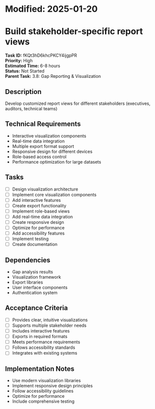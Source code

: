 # Modified: 2025-01-20

# Build stakeholder-specific report views

**Task ID:** fKQt3hD6khcPKCY4ijgpPR  
**Priority:** High  
**Estimated Time:** 6-8 hours  
**Status:** Not Started  
**Parent Task:** 3.8: Gap Reporting & Visualization

## Description
Develop customized report views for different stakeholders (executives, auditors, technical teams)

## Technical Requirements
- Interactive visualization components
- Real-time data integration
- Multiple export format support
- Responsive design for different devices
- Role-based access control
- Performance optimization for large datasets

## Tasks
- [ ] Design visualization architecture
- [ ] Implement core visualization components
- [ ] Add interactive features
- [ ] Create export functionality
- [ ] Implement role-based views
- [ ] Add real-time data integration
- [ ] Create responsive design
- [ ] Optimize for performance
- [ ] Add accessibility features
- [ ] Implement testing
- [ ] Create documentation

## Dependencies
- Gap analysis results
- Visualization framework
- Export libraries
- User interface components
- Authentication system

## Acceptance Criteria
- [ ] Provides clear, intuitive visualizations
- [ ] Supports multiple stakeholder needs
- [ ] Includes interactive features
- [ ] Exports in required formats
- [ ] Meets performance requirements
- [ ] Follows accessibility standards
- [ ] Integrates with existing systems

## Implementation Notes
- Use modern visualization libraries
- Implement responsive design principles
- Follow accessibility guidelines
- Optimize for performance
- Include comprehensive testing
